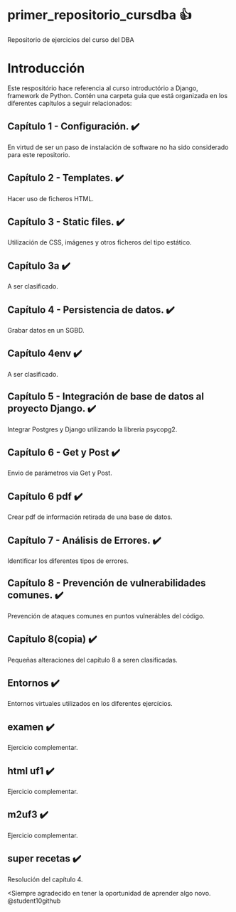# primer_repositorio_cursdba 👍 
Repositorio de ejercicios del curso del DBA


# Introducción 
Este respositório hace referencia al curso introductório a Django, framework de Python.
Contén una carpeta guia que está organizada en los diferentes capítulos a seguir relacionados:


## Capítulo 1 - Configuración. ✔️
En virtud de ser un paso de instalación de software no ha sido considerado para este repositorio.


## Capítulo 2 - Templates. ✔️
Hacer uso de ficheros HTML.


## Capítulo 3 - Static files. ✔️
Utilización de CSS, imágenes y otros ficheros del tipo estático.


## Capítulo 3a ✔️
A ser clasificado.


## Capítulo 4 - Persistencia de datos. ✔️
Grabar datos en un SGBD.


## Capítulo 4env ✔️
A ser clasificado.


## Capítulo 5 - Integración de base de datos al proyecto Django. ✔️
Integrar Postgres y Django utilizando la libreria psycopg2.


## Capítulo 6 - Get y Post ✔️
Envio de parámetros via Get y Post.


## Capítulo 6 pdf ✔️
Crear pdf de información retirada de una base de datos.


## Capítulo 7 - Análisis de Errores. ✔️
Identificar los diferentes tipos de errores.


## Capítulo 8 - Prevención de vulnerabilidades comunes. ✔️
Prevención de ataques comunes en puntos vulnerábles del código.


## Capítulo 8(copia) ✔️
Pequeñas alteraciones del capítulo 8 a seren clasificadas.


## Entornos ✔️
Entornos virtuales utilizados en los diferentes ejercícios.


## examen ✔️
Ejercicio complementar.


## html uf1 ✔️
Ejercicio complementar.


## m2uf3 ✔️
Ejercicio complementar.


## super recetas ✔️
Resolución del capítulo 4.


<Siempre agradecido en tener la oportunidad de aprender algo novo.
@student10github

